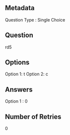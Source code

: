 ## Metadata
Question Type : Single Choice

## Question
rd5

## Options
Option 1: t
Option 2: c

## Answers
Option 1 : 0

## Number of Retries
0

